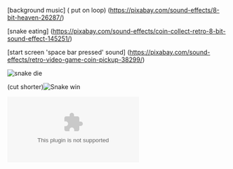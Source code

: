 [background music] ( put on loop)
(https://pixabay.com/sound-effects/8-bit-heaven-26287/) 

[snake eating]
(https://pixabay.com/sound-effects/coin-collect-retro-8-bit-sound-effect-145251/)

[start screen 'space bar pressed' sound]
(https://pixabay.com/sound-effects/retro-video-game-coin-pickup-38299/)

![snake die](https://pixabay.com/sound-effects/playerhit-43108/)


(cut shorter)![Snake win](https://pixabay.com/sound-effects/success-68578/)

![Font - Xuanthao T](https://github.com/LemScoot/Group-Project-for-Programming-2023/blob/main/Snake%20Clone/In%20game%20Audio/daydream_3.zip)
